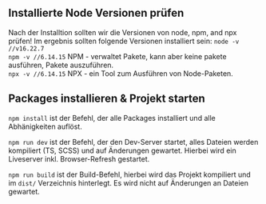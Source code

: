 ## Installierte Node Versionen prüfen
Nach der Installtion sollten wir die Versionen von node, npm, and npx prüfen! Im ergebnis sollten folgende Versionen installiert sein:
`node -v //v16.22.7`\
`npm -v //6.14.15` NPM - verwaltet Pakete, kann aber keine pakete ausführen, Pakete auszuführen. \
`npx -v //6.14.15` NPX - ein Tool zum Ausführen von Node-Paketen.

## Packages installieren & Projekt starten
`npm install` ist der Befehl, der alle Packages installiert und alle Abhänigkeiten auflöst.

`npm run dev` ist der Befehl, der den Dev-Server startet, alles Dateien werden kompiliert (TS, SCSS) und auf Änderungen gewartet. Hierbei wird ein Liveserver inkl. Browser-Refresh gestartet.

`npm run build` ist der Build-Befehl, hierbei wird das Projekt kompiliert und im `dist/` Verzeichnis hinterlegt. Es wird nicht auf Änderungen an Dateien gewartet.
